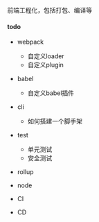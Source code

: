 前端工程化，包括打包、编译等

#### todo

- webpack

    - 自定义loader
    - 自定义plugin

- babel

    - 自定义babel插件

- cli

    - 如何搭建一个脚手架

- test

    - 单元测试
    - 安全测试

- rollup

- node

- CI

- CD